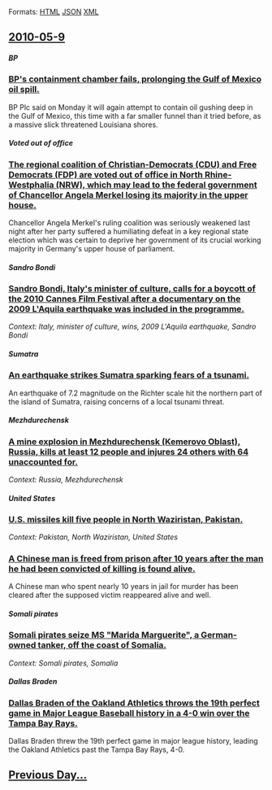 
Formats: [HTML](2010/05/9/index.html)  [JSON](2010/05/9/index.json)  [XML](2010/05/9/index.xml)  

## [2010-05-9](/news/2010/05/9/index.md)

##### BP
### [BP's containment chamber fails, prolonging the Gulf of Mexico oil spill. ](/news/2010/05/9/bp-s-containment-chamber-fails-prolonging-the-gulf-of-mexico-oil-spill.md)
BP Plc said on Monday it will again attempt to contain oil gushing deep in the Gulf of Mexico, this time with a far smaller funnel than it tried before, as a massive slick threatened Louisiana shores.

##### Voted out of office
### [The regional coalition of Christian-Democrats (CDU) and Free Democrats (FDP) are voted out of office in North Rhine-Westphalia (NRW), which may lead to the federal government of Chancellor Angela Merkel losing its majority in the upper house. ](/news/2010/05/9/the-regional-coalition-of-christian-democrats-cdu-and-free-democrats-fdp-are-voted-out-of-office-in-north-rhine-westphalia-nrw-which.md)
Chancellor Angela Merkel&#039;s ruling coalition was seriously weakened last night after her party suffered a humiliating defeat in a key regional state election which was certain to deprive her government of its crucial working majority in Germany&#039;s upper house of parliament.

##### Sandro Bondi
### [Sandro Bondi, Italy's minister of culture, calls for a boycott of the 2010 Cannes Film Festival after a documentary on the 2009 L'Aquila earthquake was included in the programme. ](/news/2010/05/9/sandro-bondi-italy-s-minister-of-culture-calls-for-a-boycott-of-the-2010-cannes-film-festival-after-a-documentary-on-the-2009-l-aquila-ear.md)
_Context: Italy, minister of culture, wins, 2009 L'Aquila earthquake, Sandro Bondi_

##### Sumatra
### [An earthquake strikes Sumatra sparking fears of a tsunami. ](/news/2010/05/9/an-earthquake-strikes-sumatra-sparking-fears-of-a-tsunami.md)
An&#x20;earthquake&#x20;of&#x20;7.2&#x20;magnitude&#x20;on&#x20;the&#x20;Richter&#x20;scale&#x20;hit&#x20;the&#x20;northern&#x20;part&#x20;of&#x20;the&#x20;island&#x20;of&#x20;Sumatra,&#x20;raising&#x20;concerns&#x20;of&#x20;a&#x20;local&#x20;tsunami&#x20;threat.

##### Mezhdurechensk
### [A mine explosion in Mezhdurechensk (Kemerovo Oblast), Russia, kills at least 12 people and injures 24 others with 64 unaccounted for. ](/news/2010/05/9/a-mine-explosion-in-mezhdurechensk-kemerovo-oblast-russia-kills-at-least-12-people-and-injures-24-others-with-64-unaccounted-for.md)
_Context: Russia, Mezhdurechensk_

##### United States
### [U.S. missiles kill five people in North Waziristan, Pakistan. ](/news/2010/05/9/u-s-missiles-kill-five-people-in-north-waziristan-pakistan.md)
_Context: Pakistan, North Waziristan, United States_

##### 
### [A Chinese man is freed from prison after 10 years after the man he had been convicted of killing is found alive. ](/news/2010/05/9/a-chinese-man-is-freed-from-prison-after-10-years-after-the-man-he-had-been-convicted-of-killing-is-found-alive.md)
A Chinese man who spent nearly 10 years in jail for murder has been cleared after the supposed victim reappeared alive and well.

##### Somali pirates
### [Somali pirates seize MS "Marida Marguerite", a German-owned tanker, off the coast of Somalia. ](/news/2010/05/9/somali-pirates-seize-ms-marida-marguerite-a-german-owned-tanker-off-the-coast-of-somalia.md)
_Context: Somali pirates, Somalia_

##### Dallas Braden
### [Dallas Braden of the Oakland Athletics throws the 19th perfect game in Major League Baseball history in a 4-0 win over the Tampa Bay Rays. ](/news/2010/05/9/dallas-braden-of-the-oakland-athletics-throws-the-19th-perfect-game-in-major-league-baseball-history-in-a-4-0-win-over-the-tampa-bay-rays.md)
Dallas Braden threw the 19th perfect game in major league history, leading the Oakland Athletics past the Tampa Bay Rays, 4-0.

## [Previous Day...](/news/2010/05/8/index.md)

